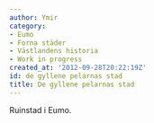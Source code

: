 ```yaml
---
author: Ymir
category:
- Eumo
- Forna städer
- Västlandens historia
- Work in progress
created_at: '2012-09-28T20:22:19Z'
id: de gyllene pelarnas stad
title: De gyllene pelarnas stad
---
```

Ruinstad i Eumo.